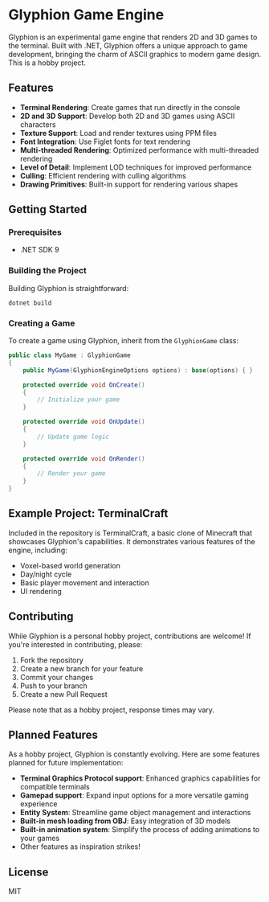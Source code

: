 ﻿# Glyphion Game Engine

Glyphion is an experimental game engine that renders 2D and 3D games to the terminal. Built with .NET, Glyphion offers a unique approach to game development, bringing the charm of ASCII graphics to modern game design. This is a hobby project.

## Features

- **Terminal Rendering**: Create games that run directly in the console
- **2D and 3D Support**: Develop both 2D and 3D games using ASCII characters
- **Texture Support**: Load and render textures using PPM files
- **Font Integration**: Use Figlet fonts for text rendering
- **Multi-threaded Rendering**: Optimized performance with multi-threaded rendering
- **Level of Detail**: Implement LOD techniques for improved performance
- **Culling**: Efficient rendering with culling algorithms
- **Drawing Primitives**: Built-in support for rendering various shapes

## Getting Started

### Prerequisites

- .NET SDK 9

### Building the Project

Building Glyphion is straightforward:

```
dotnet build
```

### Creating a Game

To create a game using Glyphion, inherit from the `GlyphionGame` class:

```csharp
public class MyGame : GlyphionGame
{
    public MyGame(GlyphionEngineOptions options) : base(options) { }

    protected override void OnCreate()
    {
        // Initialize your game
    }

    protected override void OnUpdate()
    {
        // Update game logic
    }

    protected override void OnRender()
    {
        // Render your game
    }
}
```

## Example Project: TerminalCraft

Included in the repository is TerminalCraft, a basic clone of Minecraft that showcases Glyphion's capabilities. It demonstrates various features of the engine, including:

- Voxel-based world generation
- Day/night cycle
- Basic player movement and interaction
- UI rendering

## Contributing

While Glyphion is a personal hobby project, contributions are welcome! If you're interested in contributing, please:

1. Fork the repository
2. Create a new branch for your feature
3. Commit your changes
4. Push to your branch
5. Create a new Pull Request

Please note that as a hobby project, response times may vary.

## Planned Features

As a hobby project, Glyphion is constantly evolving. Here are some features planned for future implementation:

- **Terminal Graphics Protocol support**: Enhanced graphics capabilities for compatible terminals
- **Gamepad support**: Expand input options for a more versatile gaming experience
- **Entity System**: Streamline game object management and interactions
- **Built-in mesh loading from OBJ**: Easy integration of 3D models
- **Built-in animation system**: Simplify the process of adding animations to your games
- Other features as inspiration strikes!


## License

MIT